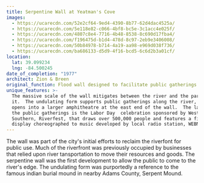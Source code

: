 ```yaml
---
title: Serpentine Wall at Yeatman's Cove
images:
  - https://ucarecdn.com/52e2cf64-9ed4-4390-8b77-62d4dac4525a/
  - https://ucarecdn.com/5e118e82-c066-4bf8-bc5e-3c1acc4e025f/
  - https://ucarecdn.com/4807c8e4-7716-4b48-8538-8c690d17fba4/
  - https://ucarecdn.com/f196475d-b1d4-478d-8c97-2eb9e3406008/
  - https://ucarecdn.com/50b84978-b714-4a19-aa98-e969d038f736/
  - https://ucarecdn.com/ba686133-d5d9-4f16-bcd5-6c6d2b3a01cf/
location:
  lat: 39.099234
  lng: -84.500245
date_of_completion: "1977"
architect: Zion & Breen
original_function: Flood wall designed to facilitate public gatherings.
unique_features: >-
  The massive scale of the wall mitigates between the river and the park behind
  it.  The undulating form supports public gatherings along the river, and it
  opens into a larger amphitheatre at the east end of the wall.  The largest of
  the public gatherings is the Labor Day  celebration sponsored by Western &
  Southern, Riverfest, that draws over 500,000 people and features a fireworks
  display choreographed to music developed by local radio station, WEBN.
---
```


The wall was part of the city's initial efforts to reclaim the riverfont for public use. Much of the riverfront was previously occupied by businesses that relied upon river tansportation to move their resources and goods. The serpentine wall was the first development to allow the public to come to the river's edge. The undulating form was purportedly a reference to the famous indian burial mound in nearby Adams County, Serpent Mound.
